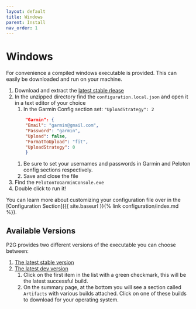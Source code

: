 ```yaml
---
layout: default
title: Windows
parent: Install
nav_order: 1
---
```


# Windows

For convenience a compiled windows executable is provided. This can easily be downloaded and run on your machine.

1. Download and extract the [latest stable rlease](https://github.com/philosowaffle/peloton-to-garmin/releases)
1. In the unzipped directory find the `configuration.local.json` and open it in a text editor of your choice
    1. In the Garmin Config section set: `"UploadStrategy": 2`
    ```json
        "Garmin": {
        "Email": "garmin@gmail.com",
        "Password": "garmin",
        "Upload": false,
        "FormatToUpload": "fit",
        "UploadStrategy": 0
        }
    ```
    1. Be sure to set your usernames and passwords in Garmin and Peloton config sections respectively.
    1. Save and close the file
1. Find the `PelotonToGarminConsole.exe`
1. Double click to run it!

You can learn more about customizing your configuration file over in the [Configuration Section]({{ site.baseurl }}{% link configuration/index.md %}).

## Available Versions

P2G provides two different versions of the executable you can choose between:

1. [The latest stable version](https://github.com/philosowaffle/peloton-to-garmin/releases)
1. [The latest dev version](https://github.com/philosowaffle/peloton-to-garmin/actions/workflows/publish_distros_latest.yml)
    1. Click on the first item in the list with a green checkmark, this will be the latest successful build.
    1. On the summary page, at the bottom you will see a section called `Artifacts` with various builds attached. Click on one of these builds to download for your operating system.